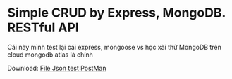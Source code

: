 # Simple CRUD by Express, MongoDB. RESTful API

Cái này mình test lại cái express, mongoose vs học xài thử MongoDB trên cloud mongodb atlas là chính

Download: [File Json test PostMan](http://khanhnoi.mobie.in/json/Test+API+CRUD+Express+MongoDB.postman_collection.json)
